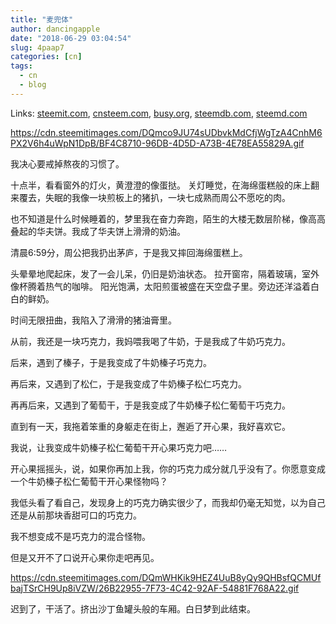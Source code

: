 ```yaml
---
title: "麦兜体"
author: dancingapple
date: "2018-06-29 03:04:54"
slug: 4paap7
categories: [cn]
tags: 
  - cn
  - blog
---
```


Links: [steemit.com](https://steemit.com/cn/@dancingapple/4paap7), [cnsteem.com](https://cnsteem.com/cn/@dancingapple/4paap7), [busy.org](https://busy.org/cn/@dancingapple/4paap7), [steemdb.com](https://steemdb.com/cn/@dancingapple/4paap7), [steemd.com](https://steemd.com/cn/@dancingapple/4paap7)

https://cdn.steemitimages.com/DQmco9JU74sUDbvkMdCfjWgTzA4CnhM6PX2V6h4uWpN1DpB/BF4C8710-96DB-4D5D-A73B-4E78EA55829A.gif

我决心要戒掉熬夜的习惯了。

十点半，看看窗外的灯火，黄澄澄的像蛋挞。
关灯睡觉，在海绵蛋糕般的床上翻来覆去，失眠的我像一块煎板上的猪扒，一块七成熟而周公不愿吃的肉。

也不知道是什么时候睡着的，梦里我在奋力奔跑，陌生的大楼无数层阶梯，像高高叠起的华夫饼。我成了华夫饼上滑滑的奶油。

清晨6:59分，周公把我扔出茅庐，于是我又摔回海绵蛋糕上。

头晕晕地爬起床，发了一会儿呆，仍旧是奶油状态。
拉开窗帘，隔着玻璃，室外像杯腾着热气的咖啡。
阳光饱满，太阳煎蛋被盛在天空盘子里。旁边还洋溢着白白的鲜奶。

时间无限扭曲，我陷入了滑滑的猪油膏里。

从前，我还是一块巧克力，我妈喂我喝了牛奶，于是我成了牛奶巧克力。

后来，遇到了榛子，于是我变成了牛奶榛子巧克力。

再后来，又遇到了松仁，于是我变成了牛奶榛子松仁巧克力。

再再后来，又遇到了葡萄干，于是我变成了牛奶榛子松仁葡萄干巧克力。

直到有一天，我拖着笨重的身躯走在街上，邂逅了开心果，我好喜欢它。

我说，让我变成牛奶榛子松仁葡萄干开心果巧克力吧……

开心果摇摇头，说，如果你再加上我，你的巧克力成分就几乎没有了。你愿意变成一个牛奶榛子松仁葡萄干开心果怪物吗？

我低头看了看自己，发现身上的巧克力确实很少了，而我却仍毫无知觉，以为自己还是从前那块香甜可口的巧克力。

我不想变成不是巧克力的混合怪物。

但是又开不了口说开心果你走吧再见。

https://cdn.steemitimages.com/DQmWHKik9HEZ4UuB8yQy9QHBsfQCMUfbajTSrCH9Up8iVZW/26B22955-7F73-4C42-92AF-54881F768A22.gif

迟到了，干活了。挤出沙丁鱼罐头般的车厢。白日梦到此结束。
